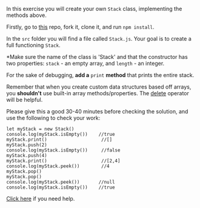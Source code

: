 In this exercise you will create your own `Stack` class, implementing the methods above.

  

Firstly, go to [this](https://github.com/Elevationacademy/stacks-queues-lesson-exercises) repo, fork it, clone it, and run `npm install`.

  

In the `src` folder you will find a file called `Stack.js`. Your goal is to create a full functioning `Stack`.

  

*Make sure the name of the class is 'Stack' and that the constructor has two properties: `stack` - an empty array, and `length` - an integer.

  

For the sake of debugging, **add a** `print` **method** that prints the entire stack.

  

Remember that when you create custom data structures based off arrays, you **shouldn't** use built-in array methods/properties. The [delete](https://developer.mozilla.org/en-US/docs/Web/JavaScript/Reference/Operators/delete) operator will be helpful.

  

Please give this a good 30-40 minutes before checking the solution, and use the following to check your work:

```
let myStack = new Stack()
console.log(myStack.isEmpty())    //true
myStack.print()                    //[]
myStack.push(2)      
console.log(myStack.isEmpty())     //false
myStack.push(4)      
myStack.print()                    //[2,4]
console.log(myStack.peek())        //4
myStack.pop()
myStack.pop()
console.log(myStack.peek())       //null
console.log(myStack.isEmpty())    //true
```
  

[Click here](https://codepen.io/ElevationPen/pen/mZrNyG?editors=0010) if you need help.